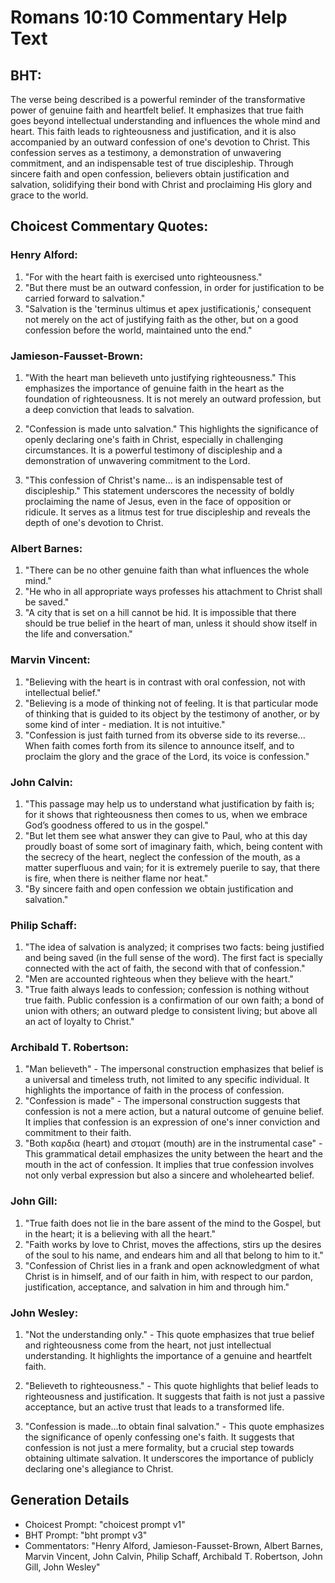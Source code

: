 # Romans 10:10 Commentary Help Text

## BHT:
The verse being described is a powerful reminder of the transformative power of genuine faith and heartfelt belief. It emphasizes that true faith goes beyond intellectual understanding and influences the whole mind and heart. This faith leads to righteousness and justification, and it is also accompanied by an outward confession of one's devotion to Christ. This confession serves as a testimony, a demonstration of unwavering commitment, and an indispensable test of true discipleship. Through sincere faith and open confession, believers obtain justification and salvation, solidifying their bond with Christ and proclaiming His glory and grace to the world.

## Choicest Commentary Quotes:
### Henry Alford:
1. "For with the heart faith is exercised unto righteousness." 
2. "But there must be an outward confession, in order for justification to be carried forward to salvation." 
3. "Salvation is the 'terminus ultimus et apex justificationis,' consequent not merely on the act of justifying faith as the other, but on a good confession before the world, maintained unto the end."

### Jamieson-Fausset-Brown:
1. "With the heart man believeth unto justifying righteousness." This emphasizes the importance of genuine faith in the heart as the foundation of righteousness. It is not merely an outward profession, but a deep conviction that leads to salvation.

2. "Confession is made unto salvation." This highlights the significance of openly declaring one's faith in Christ, especially in challenging circumstances. It is a powerful testimony of discipleship and a demonstration of unwavering commitment to the Lord.

3. "This confession of Christ's name... is an indispensable test of discipleship." This statement underscores the necessity of boldly proclaiming the name of Jesus, even in the face of opposition or ridicule. It serves as a litmus test for true discipleship and reveals the depth of one's devotion to Christ.

### Albert Barnes:
1. "There can be no other genuine faith than what influences the whole mind."
2. "He who in all appropriate ways professes his attachment to Christ shall be saved."
3. "A city that is set on a hill cannot be hid. It is impossible that there should be true belief in the heart of man, unless it should show itself in the life and conversation."

### Marvin Vincent:
1. "Believing with the heart is in contrast with oral confession, not with intellectual belief."
2. "Believing is a mode of thinking not of feeling. It is that particular mode of thinking that is guided to its object by the testimony of another, or by some kind of inter - mediation. It is not intuitive."
3. "Confession is just faith turned from its obverse side to its reverse... When faith comes forth from its silence to announce itself, and to proclaim the glory and the grace of the Lord, its voice is confession."

### John Calvin:
1. "This passage may help us to understand what justification by faith is; for it shows that righteousness then comes to us, when we embrace God’s goodness offered to us in the gospel." 
2. "But let them see what answer they can give to Paul, who at this day proudly boast of some sort of imaginary faith, which, being content with the secrecy of the heart, neglect the confession of the mouth, as a matter superfluous and vain; for it is extremely puerile to say, that there is fire, when there is neither flame nor heat."
3. "By sincere faith and open confession we obtain justification and salvation."

### Philip Schaff:
1. "The idea of salvation is analyzed; it comprises two facts: being justified and being saved (in the full sense of the word). The first fact is specially connected with the act of faith, the second with that of confession." 
2. "Men are accounted righteous when they believe with the heart."
3. "True faith always leads to confession; confession is nothing without true faith. Public confession is a confirmation of our own faith; a bond of union with others; an outward pledge to consistent living; but above all an act of loyalty to Christ."

### Archibald T. Robertson:
1. "Man believeth" - The impersonal construction emphasizes that belief is a universal and timeless truth, not limited to any specific individual. It highlights the importance of faith in the process of confession.
2. "Confession is made" - The impersonal construction suggests that confession is not a mere action, but a natural outcome of genuine belief. It implies that confession is an expression of one's inner conviction and commitment to their faith.
3. "Both καρδια (heart) and στοματ (mouth) are in the instrumental case" - This grammatical detail emphasizes the unity between the heart and the mouth in the act of confession. It implies that true confession involves not only verbal expression but also a sincere and wholehearted belief.

### John Gill:
1. "True faith does not lie in the bare assent of the mind to the Gospel, but in the heart; it is a believing with all the heart."
2. "Faith works by love to Christ, moves the affections, stirs up the desires of the soul to his name, and endears him and all that belong to him to it."
3. "Confession of Christ lies in a frank and open acknowledgment of what Christ is in himself, and of our faith in him, with respect to our pardon, justification, acceptance, and salvation in him and through him."

### John Wesley:
1. "Not the understanding only." - This quote emphasizes that true belief and righteousness come from the heart, not just intellectual understanding. It highlights the importance of a genuine and heartfelt faith.

2. "Believeth to righteousness." - This quote highlights that belief leads to righteousness and justification. It suggests that faith is not just a passive acceptance, but an active trust that leads to a transformed life.

3. "Confession is made...to obtain final salvation." - This quote emphasizes the significance of openly confessing one's faith. It suggests that confession is not just a mere formality, but a crucial step towards obtaining ultimate salvation. It underscores the importance of publicly declaring one's allegiance to Christ.


## Generation Details
- Choicest Prompt: "choicest prompt v1"
- BHT Prompt: "bht prompt v3"
- Commentators: "Henry Alford, Jamieson-Fausset-Brown, Albert Barnes, Marvin Vincent, John Calvin, Philip Schaff, Archibald T. Robertson, John Gill, John Wesley"
